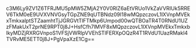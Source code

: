 c3M6Ly9ZV1Z6TFRJMU5pMW5ZMjA2Y0V0RlZ6aEtVRUo1VkZaVVRIUk5RREV6TkM0eE9UVXVNVGsyTGpZNE9qUTBNdz09I18wMQpzczovL1lXVnpMVEkxTmkxalptSTZaamhtTjJGRGVtTlFTMkp6Umpod00wQTBOaTR4T0RNdU1UZzFMakUxT2prNE9RPT0j8J+HsfCfh7lMVF8xMQpzczovL1lXVnpMVEkxTmkxblkyMDZjRXRGVnpoS1VFSjVWRlpVVEhSTlFERXpOQzR4T1RVdU1UazRMakl4TVRvME5ETT0j8J+PgVpaXzE1Cg==